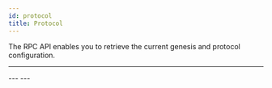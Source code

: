 ```yaml
---
id: protocol
title: Protocol
---
```




The RPC API enables you to retrieve the current genesis and protocol configuration.

---
<GenesisConfig />
---
<ProtocolConfig />
---
